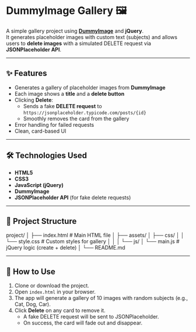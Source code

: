 # DummyImage Gallery 🖼️

A simple gallery project using **[DummyImage](https://dummyimage.com/)** and **jQuery**.  
It generates placeholder images with custom text (subjects) and allows users to **delete images** with a simulated DELETE request via **JSONPlaceholder API**.

---

## ✨ Features

- Generates a gallery of placeholder images from **DummyImage**
- Each image shows a **title** and a **delete button**
- Clicking **Delete**:
  - Sends a fake **DELETE request** to `https://jsonplaceholder.typicode.com/posts/{id}`
  - Smoothly removes the card from the gallery
- Error handling for failed requests
- Clean, card-based UI

---

## 🛠️ Technologies Used

- **HTML5**
- **CSS3**
- **JavaScript (jQuery)**
- **DummyImage**
- **JSONPlaceholder API** (for fake delete requests)

---

## 📂 Project Structure

project/
│
├── index.html # Main HTML file
│
├── assets/
│ ├── css/
│ │ └── style.css # Custom styles for gallery
│ │
│ └── js/
│ └── main.js # jQuery logic (create + delete)
│
└── README.md


---

## 🚀 How to Use

1. Clone or download the project.
2. Open `index.html` in your browser.
3. The app will generate a gallery of 10 images with random subjects (e.g., Cat, Dog, Car).
4. Click **Delete** on any card to remove it.
   - A fake DELETE request will be sent to JSONPlaceholder.
   - On success, the card will fade out and disappear.
